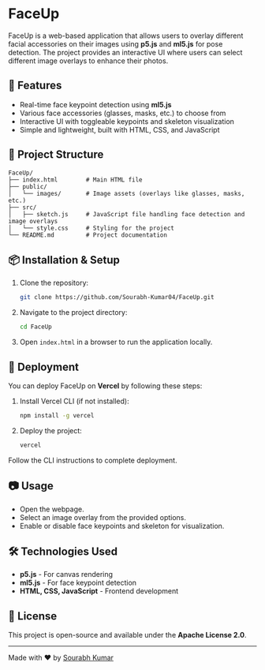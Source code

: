 # FaceUp

FaceUp is a web-based application that allows users to overlay different facial accessories on their images using **p5.js** and **ml5.js** for pose detection. The project provides an interactive UI where users can select different image overlays to enhance their photos.

## 🚀 Features
- Real-time face keypoint detection using **ml5.js**
- Various face accessories (glasses, masks, etc.) to choose from
- Interactive UI with toggleable keypoints and skeleton visualization
- Simple and lightweight, built with HTML, CSS, and JavaScript

## 📁 Project Structure
```
FaceUp/
├── index.html        # Main HTML file
├── public/
│   └── images/       # Image assets (overlays like glasses, masks, etc.)
├── src/
│   ├── sketch.js     # JavaScript file handling face detection and image overlays
│   └── style.css     # Styling for the project
└── README.md         # Project documentation
```

## 📦 Installation & Setup
1. Clone the repository:
   ```sh
   git clone https://github.com/Sourabh-Kumar04/FaceUp.git
   ```

2. Navigate to the project directory:
   ```sh
   cd FaceUp
   ```

3. Open `index.html` in a browser to run the application locally.

## 🚀 Deployment
You can deploy FaceUp on **Vercel** by following these steps:
1. Install Vercel CLI (if not installed):
   ```sh
   npm install -g vercel
   ```
2. Deploy the project:
   ```sh
   vercel
   ```
Follow the CLI instructions to complete deployment.

## 📷 Usage
- Open the webpage.
- Select an image overlay from the provided options.
- Enable or disable face keypoints and skeleton for visualization.

## 🛠️ Technologies Used
- **p5.js** - For canvas rendering
- **ml5.js** - For face keypoint detection
- **HTML, CSS, JavaScript** - Frontend development

## 📜 License
This project is open-source and available under the **Apache License 2.0**.

---
Made with ❤️ by [Sourabh Kumar](https://linkedin.com/in/sourabh-kumar04)


